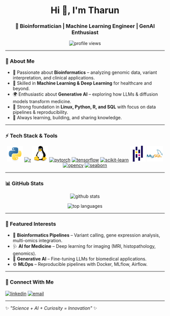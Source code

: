 <h1 align="center">Hi 👋, I'm Tharun</h1>
<h3 align="center">🚀 Bioinformatician | Machine Learning Engineer | GenAI Enthusiast</h3>

<p align="center">
  <img src="https://komarev.com/ghpvc/?username=tharun-kota&label=Profile%20Views&color=0e75b6&style=flat" alt="profile views" />
</p>

---

### 🔬 About Me  
- 🧬 Passionate about **Bioinformatics** – analyzing genomic data, variant interpretation, and clinical applications.  
- 🤖 Skilled in **Machine Learning & Deep Learning** for healthcare and beyond.  
- 🌍 Enthusiastic about **Generative AI** – exploring how LLMs & diffusion models transform medicine.  
- 🐧 Strong foundation in **Linux, Python, R, and SQL** with focus on data pipelines & reproducibility.  
- 🎯 Always learning, building, and sharing knowledge.  

---

### ⚡ Tech Stack & Tools  

<p align="center">
<a href="https://www.python.org" target="_blank"><img src="https://raw.githubusercontent.com/devicons/devicon/master/icons/python/python-original.svg" alt="python" width="50" height="50"/></a>
<a href="https://www.r-project.org/" target="_blank"><img src="https://www.vectorlogo.zone/logos/r-project/r-project-icon.svg" alt="r" width="50" height="50"/></a>
<a href="https://www.linux.org/" target="_blank"><img src="https://raw.githubusercontent.com/devicons/devicon/master/icons/linux/linux-original.svg" alt="linux" width="50" height="50"/></a>
<a href="https://pytorch.org/" target="_blank"><img src="https://www.vectorlogo.zone/logos/pytorch/pytorch-icon.svg" alt="pytorch" width="50" height="50"/></a>
<a href="https://www.tensorflow.org" target="_blank"><img src="https://www.vectorlogo.zone/logos/tensorflow/tensorflow-icon.svg" alt="tensorflow" width="50" height="50"/></a>
<a href="https://scikit-learn.org/" target="_blank"><img src="https://upload.wikimedia.org/wikipedia/commons/0/05/Scikit_learn_logo_small.svg" alt="scikit-learn" width="50" height="50"/></a>
<a href="https://pandas.pydata.org/" target="_blank"><img src="https://raw.githubusercontent.com/devicons/devicon/master/icons/pandas/pandas-original.svg" alt="pandas" width="50" height="50"/></a>
<a href="https://www.mysql.com/" target="_blank"><img src="https://raw.githubusercontent.com/devicons/devicon/master/icons/mysql/mysql-original-wordmark.svg" alt="mysql" width="50" height="50"/></a>
<a href="https://opencv.org/" target="_blank"><img src="https://www.vectorlogo.zone/logos/opencv/opencv-icon.svg" alt="opencv" width="50" height="50"/></a>
<a href="https://seaborn.pydata.org/" target="_blank"><img src="https://seaborn.pydata.org/_images/logo-mark-lightbg.svg" alt="seaborn" width="50" height="50"/></a>
</p>

---

### 📊 GitHub Stats  

<p align="center">
  <img src="https://github-readme-stats.vercel.app/api?username=tharun-kota&show_icons=true&theme=radical" alt="github stats" />
</p>

<p align="center">
  <img src="https://github-readme-stats.vercel.app/api/top-langs?username=tharun-kota&show_icons=true&locale=en&layout=compact&theme=radical" alt="top languages" />
</p>

---

### 🌟 Featured Interests  

- 🧬 **Bioinformatics Pipelines** – Variant calling, gene expression analysis, multi-omics integration.  
- 🩺 **AI for Medicine** – Deep learning for imaging (MRI, histopathology, genomics).  
- 🤖 **Generative AI** – Fine-tuning LLMs for biomedical applications.  
- ⚙️ **MLOps** – Reproducible pipelines with Docker, MLflow, Airflow.  

---

### 🤝 Connect With Me  

<p align="left">
<a href="https://www.linkedin.com/in/tharun" target="blank"><img align="center" src="https://cdn-icons-png.flaticon.com/512/174/174857.png" alt="linkedin" height="40" width="40" /></a>
<a href="mailto:thisistharunkota@gmail.com" target="blank"><img align="center" src="https://cdn-icons-png.flaticon.com/512/732/732200.png" alt="email" height="40" width="40" /></a>
</p>

---

✨ *"Science + AI + Curiosity = Innovation"* ✨  

